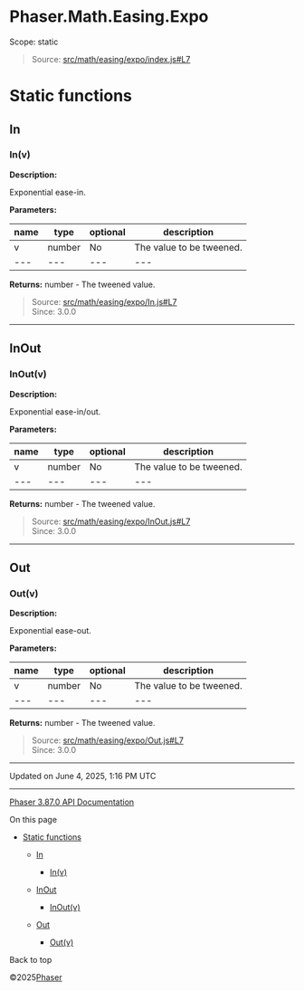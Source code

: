 # Phaser.Math.Easing.Expo

Scope:
static

> Source: [src/math/easing/expo/index.js#L7](https://github.com/phaserjs/phaser/blob/v3.87.0/src/math/easing/expo/index.js#L7)

# Static functions

## In

### <static> In(v)

**Description:**

Exponential ease-in.

**Parameters:**

| name | type | optional | description |
| --- | --- | --- | --- |
| v | number | No | The value to be tweened. |
| --- | --- | --- | --- |

**Returns:** number - The tweened value.

> Source: [src/math/easing/expo/In.js#L7](https://github.com/phaserjs/phaser/blob/v3.87.0/src/math/easing/expo/In.js#L7)  
> Since: 3.0.0

---

## InOut

### <static> InOut(v)

**Description:**

Exponential ease-in/out.

**Parameters:**

| name | type | optional | description |
| --- | --- | --- | --- |
| v | number | No | The value to be tweened. |
| --- | --- | --- | --- |

**Returns:** number - The tweened value.

> Source: [src/math/easing/expo/InOut.js#L7](https://github.com/phaserjs/phaser/blob/v3.87.0/src/math/easing/expo/InOut.js#L7)  
> Since: 3.0.0

---

## Out

### <static> Out(v)

**Description:**

Exponential ease-out.

**Parameters:**

| name | type | optional | description |
| --- | --- | --- | --- |
| v | number | No | The value to be tweened. |
| --- | --- | --- | --- |

**Returns:** number - The tweened value.

> Source: [src/math/easing/expo/Out.js#L7](https://github.com/phaserjs/phaser/blob/v3.87.0/src/math/easing/expo/Out.js#L7)  
> Since: 3.0.0

---

Updated on June 4, 2025, 1:16 PM UTC

---

[Phaser 3.87.0 API Documentation](../../index.md)

On this page

* [Static functions](#static-functions)

  + [In](#in)

    - [<static> In(v)](#static-inv)
  + [InOut](#inout)

    - [<static> InOut(v)](#static-inoutv)
  + [Out](#out)

    - [<static> Out(v)](#static-outv)

Back to top

©2025[Phaser](https://docs.phaser.io)